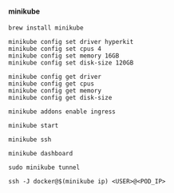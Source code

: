 #### minikube
```
brew install minikube
```

```
minikube config set driver hyperkit
minikube config set cpus 4
minikube config set memory 16GB
minikube config set disk-size 120GB
```

```
minikube config get driver
minikube config get cpus
minikube config get memory
minikube config get disk-size
```

```
minikube addons enable ingress
```

```
minikube start
```

```
minikube ssh
```

```
minikube dashboard
```

```
sudo minikube tunnel
```

```
ssh -J docker@$(minikube ip) <USER>@<POD_IP>
```
